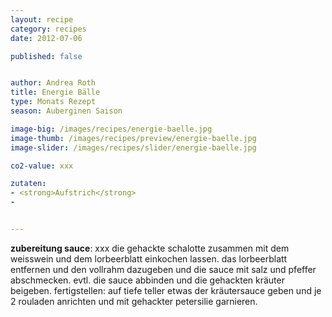 ```yaml
---
layout: recipe
category: recipes
date: 2012-07-06

published: false


author: Andrea Roth
title: Energie Bälle
type: Monats Rezept
season: Auberginen Saison

image-big: /images/recipes/energie-baelle.jpg
image-thumb: /images/recipes/preview/energie-baelle.jpg
image-slider: /images/recipes/slider/energie-baelle.jpg

co2-value: xxx

zutaten:
- <strong>Aufstrich</strong>
-


---
```




**zubereitung sauce**:
xxx die gehackte schalotte zusammen mit dem weisswein und dem lorbeerblatt einkochen lassen.
das lorbeerblatt entfernen und den vollrahm dazugeben und die sauce mit salz und pfeffer abschmecken. evtl. die sauce abbinden und die gehackten kräuter beigeben.
fertigstellen:
auf tiefe teller etwas der kräutersauce geben und je 2 rouladen anrichten und mit gehackter petersilie garnieren.